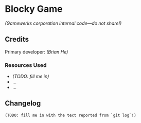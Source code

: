 # Blocky Game

_(Gamewerks corporation internal code—do not share!)_

## Credits

Primary developer: _(Brian He)_

### Resources Used

+ _(TODO: fill me in)_
+ ...
+ ...

## Changelog

~~~console
(TODO: fill me in with the text reported from `git log`!)
~~~
